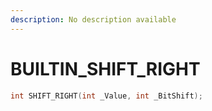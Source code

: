 ```yaml
---
description: No description available 
---
```


# BUILTIN\_SHIFT_RIGHT

```cpp
int SHIFT_RIGHT(int _Value, int _BitShift);
```